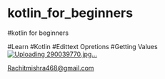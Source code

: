 # kotlin_for_beginners

#kotlin for beginners

#Learn #Kotlin #Edittext Opretions #Getting Values 
[
![Uploading 290039770.jpg…]()
](url)


Rachitmishra468@gmail.com
